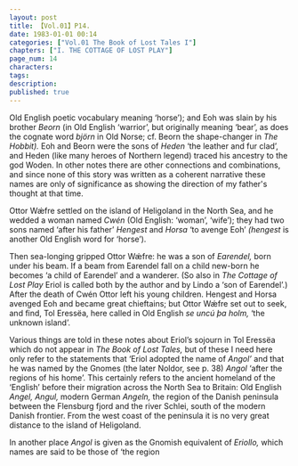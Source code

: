 ```yaml
---
layout: post
title: 【Vol.01】P14.
date: 1983-01-01 00:14
categories: ["Vol.01 The Book of Lost Tales I"]
chapters: ["I. THE COTTAGE OF LOST PLAY"]
page_num: 14
characters: 
tags: 
description: 
published: true
---
```


<p style="text-indent: 0;">
Old English poetic vocabulary meaning ‘horse’); and Eoh was slain by his brother <I>Beorn </I>(in Old English ‘warrior’, but originally meaning ‘bear’, as does the cognate word <I>björn </I>in Old Norse; cf. Beorn the shape-changer in <I>The Hobbit). </I>Eoh and Beorn were the sons of <I>Heden </I>‘the leather and fur clad’, and Heden (like many heroes of Northern legend) traced his ancestry to the god Woden. In other notes there are other connections and combinations, and since none of this story was written as a coherent narrative these names are only of significance as showing the direction of my father's thought at that time.
</p>

Ottor Wǽfre settled on the island of Heligoland in the North Sea, and he wedded a woman named <I>Cwén </I>(Old English: ‘woman’, ‘wife’); they had two sons named ‘after his father’ <I>Hengest </I>and <I>Horsa </I>‘to avenge Eoh’ <I>(hengest </I>is another Old English word for ‘horse’).

Then sea-longing gripped Ottor Wǽfre: he was a son of <I>Earendel, </I>born under his beam. If a beam from Earendel fall on a child new-born he becomes ‘a child of Earendel’ and a wanderer. (So also in <I>The Cottage of Lost Play </I>Eriol is called both by the author and by Lindo a ‘son of Earendel’.) After the death of Cwén Ottor left his young children. Hengest and Horsa avenged Eoh and became great chieftains; but Ottor Wǽfre set out to seek, and find, Tol Eressëa, here called in Old English <I>se uncú þa holm, </I>‘the unknown island’.

Various things are told in these notes about Eriol’s sojourn in Tol Eressëa which do not appear in <I>The Book of Lost Tales, </I>but of these I need here only refer to the statements that ‘Eriol adopted the name of <I>Angol’ </I>and that he was named by the Gnomes (the later Noldor, see p. 38) <I>Angol </I>‘after the regions of his home’. This certainly refers to the ancient homeland of the ‘English’ before their migration across the North Sea to Britain: Old English <I>Angel, Angul, </I>modern German <I>Angeln, </I>the region of the Danish peninsula between the Flensburg fjord and the river Schlei, south of the modern Danish frontier. From the west coast of the peninsula it is no very great distance to the island of Heligoland.

In another place <I>Angol </I>is given as the Gnomish equivalent of <I>Eriollo, </I>which names are said to be those of ‘the region

